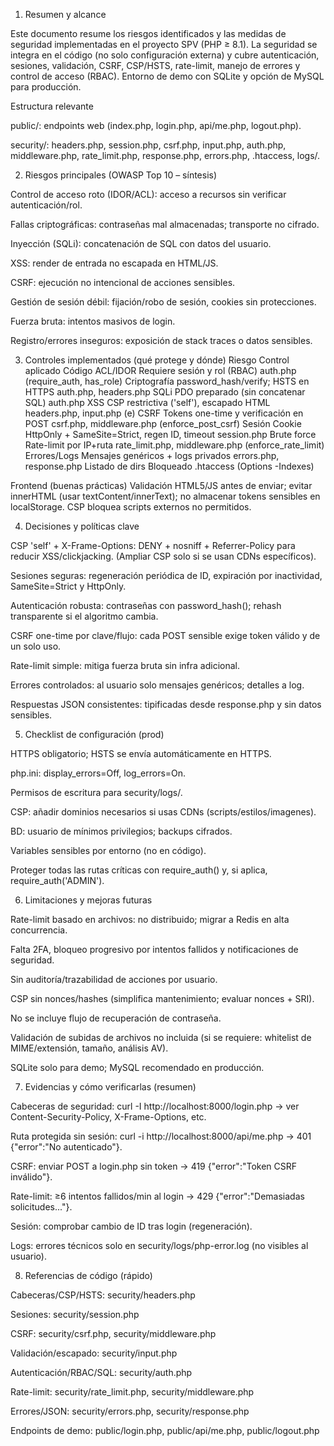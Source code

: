 1) Resumen y alcance

Este documento resume los riesgos identificados y las medidas de seguridad implementadas en el proyecto SPV (PHP ≥ 8.1). La seguridad se integra en el código (no solo configuración externa) y cubre autenticación, sesiones, validación, CSRF, CSP/HSTS, rate-limit, manejo de errores y control de acceso (RBAC).
Entorno de demo con SQLite y opción de MySQL para producción.

Estructura relevante

public/: endpoints web (index.php, login.php, api/me.php, logout.php).

security/: headers.php, session.php, csrf.php, input.php, auth.php, middleware.php, rate_limit.php, response.php, errors.php, .htaccess, logs/.

2) Riesgos principales (OWASP Top 10 – síntesis)

Control de acceso roto (IDOR/ACL): acceso a recursos sin verificar autenticación/rol.

Fallas criptográficas: contraseñas mal almacenadas; transporte no cifrado.

Inyección (SQLi): concatenación de SQL con datos del usuario.

XSS: render de entrada no escapada en HTML/JS.

CSRF: ejecución no intencional de acciones sensibles.

Gestión de sesión débil: fijación/robo de sesión, cookies sin protecciones.

Fuerza bruta: intentos masivos de login.

Registro/errores inseguros: exposición de stack traces o datos sensibles.

3) Controles implementados (qué protege y dónde)
Riesgo	Control aplicado	Código
ACL/IDOR	Requiere sesión y rol (RBAC)	auth.php (require_auth, has_role)
Criptografía	password_hash/verify; HSTS en HTTPS	auth.php, headers.php
SQLi	PDO preparado (sin concatenar SQL)	auth.php
XSS	CSP restrictiva ('self'), escapado HTML	headers.php, input.php (e)
CSRF	Tokens one-time y verificación en POST	csrf.php, middleware.php (enforce_post_csrf)
Sesión	Cookie HttpOnly + SameSite=Strict, regen ID, timeout	session.php
Brute force	Rate-limit por IP+ruta	rate_limit.php, middleware.php (enforce_rate_limit)
Errores/Logs	Mensajes genéricos + logs privados	errors.php, response.php
Listado de dirs	Bloqueado	.htaccess (Options -Indexes)

Frontend (buenas prácticas)
Validación HTML5/JS antes de enviar; evitar innerHTML (usar textContent/innerText); no almacenar tokens sensibles en localStorage. CSP bloquea scripts externos no permitidos.

4) Decisiones y políticas clave

CSP 'self' + X-Frame-Options: DENY + nosniff + Referrer-Policy para reducir XSS/clickjacking. (Ampliar CSP solo si se usan CDNs específicos).

Sesiones seguras: regeneración periódica de ID, expiración por inactividad, SameSite=Strict y HttpOnly.

Autenticación robusta: contraseñas con password_hash(); rehash transparente si el algoritmo cambia.

CSRF one-time por clave/flujo: cada POST sensible exige token válido y de un solo uso.

Rate-limit simple: mitiga fuerza bruta sin infra adicional.

Errores controlados: al usuario solo mensajes genéricos; detalles a log.

Respuestas JSON consistentes: tipificadas desde response.php y sin datos sensibles.

5) Checklist de configuración (prod)

HTTPS obligatorio; HSTS se envía automáticamente en HTTPS.

php.ini: display_errors=Off, log_errors=On.

Permisos de escritura para security/logs/.

CSP: añadir dominios necesarios si usas CDNs (scripts/estilos/imagenes).

BD: usuario de mínimos privilegios; backups cifrados.

Variables sensibles por entorno (no en código).

Proteger todas las rutas críticas con require_auth() y, si aplica, require_auth('ADMIN').

6) Limitaciones y mejoras futuras

Rate-limit basado en archivos: no distribuido; migrar a Redis en alta concurrencia.

Falta 2FA, bloqueo progresivo por intentos fallidos y notificaciones de seguridad.

Sin auditoría/trazabilidad de acciones por usuario.

CSP sin nonces/hashes (simplifica mantenimiento; evaluar nonces + SRI).

No se incluye flujo de recuperación de contraseña.

Validación de subidas de archivos no incluida (si se requiere: whitelist de MIME/extensión, tamaño, análisis AV).

SQLite solo para demo; MySQL recomendado en producción.

7) Evidencias y cómo verificarlas (resumen)

Cabeceras de seguridad:
curl -I http://localhost:8000/login.php → ver Content-Security-Policy, X-Frame-Options, etc.

Ruta protegida sin sesión:
curl -i http://localhost:8000/api/me.php → 401 {"error":"No autenticado"}.

CSRF: enviar POST a login.php sin token → 419 {"error":"Token CSRF inválido"}.

Rate-limit: ≥6 intentos fallidos/min al login → 429 {"error":"Demasiadas solicitudes..."}.

Sesión: comprobar cambio de ID tras login (regeneración).

Logs: errores técnicos solo en security/logs/php-error.log (no visibles al usuario).

8) Referencias de código (rápido)

Cabeceras/CSP/HSTS: security/headers.php

Sesiones: security/session.php

CSRF: security/csrf.php, security/middleware.php

Validación/escapado: security/input.php

Autenticación/RBAC/SQL: security/auth.php

Rate-limit: security/rate_limit.php, security/middleware.php

Errores/JSON: security/errors.php, security/response.php

Endpoints de demo: public/login.php, public/api/me.php, public/logout.php
